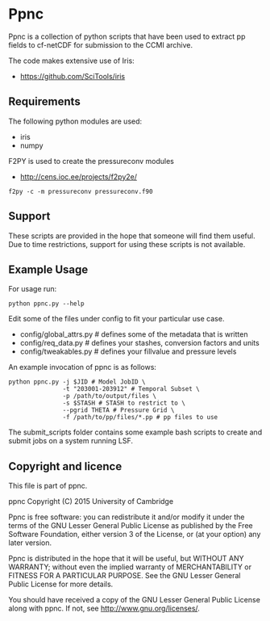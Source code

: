 Ppnc
====

Ppnc is a collection of python scripts that have been used to extract pp fields 
to cf-netCDF for submission to the CCMI archive.

The code makes extensive use of Iris: 

- https://github.com/SciTools/iris

Requirements
------------

The following python modules are used:

- iris
- numpy

F2PY is used to create the pressureconv modules

- http://cens.ioc.ee/projects/f2py2e/

```
f2py -c -m pressureconv pressureconv.f90
```

Support
-------

These scripts are provided in the hope that someone will find them useful. Due 
to time restrictions, support for using these scripts is not available.

Example Usage
-------------

For usage run:

```python ppnc.py --help```

Edit some of the files under config to fit your particular use case.

- config/global_attrs.py # defines some of the metadata that is written
- config/req_data.py # defines your stashes, conversion factors and units
- config/tweakables.py # defines your fillvalue and pressure levels

An example invocation of ppnc is as follows:

    python ppnc.py -j $JID # Model JobID \
                   -t "203001-203912" # Temporal Subset \
                   -p /path/to/output/files \ 
                   -s $STASH # STASH to restrict to \ 
                   --pgrid THETA # Pressure Grid \
                   -f /path/to/pp/files/*.pp # pp files to use

The submit_scripts folder contains some example bash scripts to create and 
submit jobs on a system running LSF.

Copyright and licence
---------------------

This file is part of ppnc.

ppnc  Copyright (C) 2015  University of Cambridge

Ppnc is free software: you can redistribute it and/or modify it under the terms 
of the GNU Lesser General Public License as published by the Free Software 
Foundation, either version 3 of the License, or (at your option) any later 
version.

Ppnc is distributed in the hope that it will be useful, but WITHOUT ANY 
WARRANTY; without even the implied warranty of MERCHANTABILITY or FITNESS FOR A 
PARTICULAR PURPOSE.  See the GNU Lesser General Public License for more details.

You should have received a copy of the GNU Lesser General Public License along 
with ppnc.  If not, see <http://www.gnu.org/licenses/>.
